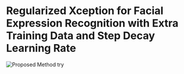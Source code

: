 # Regularized Xception for Facial Expression Recognition with Extra Training Data and Step Decay Learning Rate





![Proposed Method try](https://github.com/elangarka/Regularized-Xception-FER-Extra-Training-Data-Step-Decay-Learning-Rate/assets/157675554/c42c96b7-fcb6-428c-abd8-1805bc09f192)
